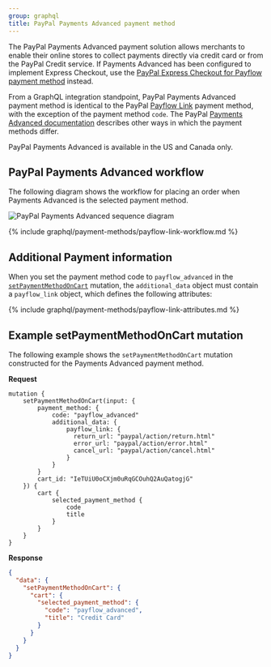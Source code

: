 ```yaml
---
group: graphql
title: PayPal Payments Advanced payment method
---
```


The PayPal Payments Advanced payment solution allows merchants to enable their online stores to collect payments directly via credit card or from the PayPal Credit service. If Payments Advanced has been configured to implement Express Checkout, use the [PayPal Express Checkout for Payflow payment method]({{page.baseurl}}/payment-methods/payflow-express.html) instead.

From a GraphQL integration standpoint, PayPal Payments Advanced payment method is identical to the PayPal [Payflow Link]({{page.baseurl}}/graphql/payment-methods/payflow-link.html) payment method, with the exception of the payment method `code`. The PayPal [Payments Advanced documentation](https://developer.paypal.com/docs/classic/products/paypal-payments-advanced/) describes other ways in which the payment methods differ.

PayPal Payments Advanced is available in the US and Canada only.

## PayPal Payments Advanced workflow

The following diagram shows the workflow for placing an order when Payments Advanced is the selected payment method.

![PayPal Payments Advanced sequence diagram]({{site.baseurl}}/common/images/graphql/paypal-payflow-link.svg)

{% include graphql/payment-methods/payflow-link-workflow.md %}

## Additional Payment information

When you set the payment method code to `payflow_advanced` in the [`setPaymentMethodOnCart`]({{page.baseurl}}/graphql/reference/quote-payment-method.html) mutation, the `additional_data` object must contain a `payflow_link` object, which defines the following attributes:

{% include graphql/payment-methods/payflow-link-attributes.md %}

## Example setPaymentMethodOnCart mutation

The following example shows the `setPaymentMethodOnCart` mutation constructed for the Payments Advanced payment method.

**Request**

```text
mutation {
    setPaymentMethodOnCart(input: {
        payment_method: {
            code: "payflow_advanced"
            additional_data: {
                payflow_link: {
                  return_url: "paypal/action/return.html"
                  error_url: "paypal/action/error.html"
                  cancel_url: "paypal/action/cancel.html"
                }
            }
        }
        cart_id: "IeTUiU0oCXjm0uRqGCOuhQ2AuQatogjG"
    }) {
        cart {
            selected_payment_method {
                code
                title
            }
        }
    }
}
```

**Response**

```json
{
  "data": {
    "setPaymentMethodOnCart": {
      "cart": {
        "selected_payment_method": {
          "code": "payflow_advanced",
          "title": "Credit Card"
        }
      }
    }
  }
}
```
